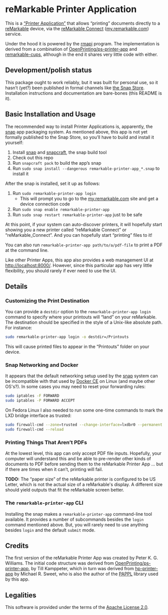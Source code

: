 # reMarkable Printer Application

This is a [“Printer Application”][pappl] that allows “printing” documents
directly to a [reMarkable] device, via the [reMarkable Connect][rmc]
([my.remarkable.com](https://my.remarkable.com/)) service.

[pappl]: https://www.msweet.org/pappl
[reMarkable]: https://remarkable.com/
[rmc]: https://remarkable.com/shop/connect

Under the hood it is powered by the [rmapi] program. The implementation is
derived from a combination of [OpenPrinting/ps-printer-app] and
[remarkable-cups], although in the end it shares very little code with either.

[rmapi]: https://github.com/ddvk/rmapi
[OpenPrinting/ps-printer-app]: https://github.com/OpenPrinting/ps-printer-app
[remarkable-cups]: https://github.com/ofosos/scratch/tree/master/remarkable-cups


## Development/polish status

This package ought to work reliably, but it was built for personal use, so it
hasn’t (yet?) been published in formal channels like [the Snap
Store][snapstore]. Installation instructions and documentation are bare-bones
(this README is it).

[snapstore]: https://snapcraft.io/store


## Basic Installation and Usage

The recommended way to install Printer Applications is, apparently, the [snap]
app packaging system. As mentioned above, this app is not yet formally published
to the Snap Store, so you’ll have to build and install it yourself:

[snap]: https://snapcraft.io/

1. Install [snap] and [snapcraft], the snap build tool
1. Check out this repo
1. Run `snapcraft pack` to build the app’s snap
1. Run `sudo snap install --dangerous remarkable-printer-app_*.snap` to install it

After the snap is installed, set it up as follows:

1. Run `sudo remarkable-printer-app login`
   - This will prompt you to go to the
     [my.remarkable.com](https://my.remarkable.com/) site and get a device
     connection code
1. Run `sudo snap enable remarkable-printer-app`
1. Run `sudo snap restart remarkable-printer-app` just to be safe

[snapcraft]: https://documentation.ubuntu.com/snapcraft/stable/

At this point, if your system can auto-discover printers, it will hopefully
start showing you a new printer called “reMarkable Connect” or
“reMarkable_Connect”. And you can hopefully start “printing” files to it!

You can also run `remarkable-printer-app path/to/a/pdf-file` to print a PDF at
the command line.

Like other Printer Apps, this app also provides a web management UI at
<http://localhost:8000/>. However, since this particular app has very little
flexibility, you should rarely if ever need to use the UI.


## Details

### Customizing the Print Destination

You can provide a `destdir` option to the `remarkable-printer-app login` command
to specify where your printouts will “land” on your reMarkable. The destination
should be specified in the style of a Unix-like absolute path. For instance:

```sh
sudo remarkable-printer-app login -o destdir=/Printouts
```

This will cause printed files to appear in the “Printouts” folder on your
device.

### Snap Networking and Docker

It appears that the default networking setup used by the [snap] system can be
incompatible with that used by [Docker CE][dce] on Linux (and maybe other
OS's?). In some cases you may need to reset your forwarding rules:

[dce]: https://docs.docker.com/engine/

```sh
sudo iptables -F FORWARD
sudo iptables -P FORWARD ACCEPT
```

On Fedora Linux I also needed to run some one-time commands to mark the LXD
bridge interface as trusted:

```sh
sudo firewall-cmd --zone=trusted --change-interface=lxdbr0 --permanent
sudo firewall-cmd --reload
```

### Printing Things That Aren’t PDFs

At the lowest level, this app can only accept PDF file inputs. Hopefully, your
computer will understand this and be able to pre-render other kinds of documents to
PDF before sending them to the reMarkable Printer App … but if there are times when
it can’t, printing will fail.

**TODO:** The “paper size” of the reMarkable printer is configured to be US Letter,
which is not the actual size of a reMarkable's display. A different size should yield
outputs that fit the reMarkable screen better.

### The `remarkable-printer-app` CLI

Installing the snap makes a `remarkable-printer-app` command-line tool
available. It provides a number of subcommands besides the `login` command
mentioned above. But, you will rarely need to use anything besides `login` and
the default `submit` mode.


## Credits

The first version of the reMarkable Printer App was created by Peter K. G.
Williams. The initial code structure was derived from
[OpenPrinting/ps-printer-app], by Till Kamppeter, which in turn was derived from
[hp-printer-app](https://github.com/michaelrsweet/hp-printer-app) by Michael R.
Sweet, who is also the author of the [PAPPL][pappl] library used by this app.


## Legalities

This software is provided under the terms of the [Apache License
2.0](https://www.apache.org/licenses/LICENSE-2.0).

